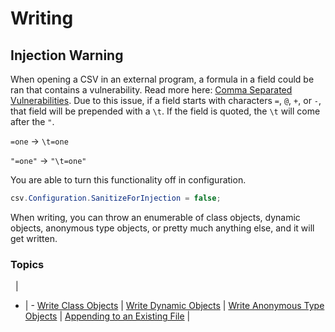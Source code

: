 # Writing

<h2 class="title is-2 has-text-danger">Injection Warning</h2>

When opening a CSV in an external program, a formula in a field could be ran that contains a vulnerability. Read more here: [Comma Separated Vulnerabilities](https://www.contextis.com/blog/comma-separated-vulnerabilities). Due to this issue, if a field starts with characters `=`, `@`, `+`, or `-`, that field will be prepended with a `\t`. If the field is quoted, the `\t` will come after the `"`.

`=one` -> `\t=one`

`"=one"` -> `"\t=one"`

You are able to turn this functionality off in configuration.

```cs
csv.Configuration.SanitizeForInjection = false;
```

When writing, you can throw an enumerable of class objects, dynamic objects, anonymous type objects, or pretty much anything else, and it will get written.

### Topics
&nbsp; | &nbsp;
- | -
[Write Class Objects](/examples/writing/write-class-objects) |
[Write Dynamic Objects](/examples/writing/write-dynamic-objects) |
[Write Anonymous Type Objects](/examples/writing/write-anonymous-type-objects) |
[Appending to an Existing File](/examples/writing/appending) |
